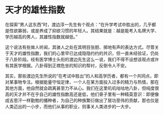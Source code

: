 # 天才的雄性指数

在探索“男人这东西”时，渡边淳一先生有个观点：“在升学考试中胜出的，几乎都是性欲寡弱，或是养成了抑欲习惯的年轻人。其结果就是：越是能考入名牌大学、学历越高的男人，其雄性指数就越低。” 

这个说法有些耸人听闻，其骇人之处在其明目张胆、掷地有声的表达方式。尽管关于天才的雄性指数，我们的心里早已达成隐隐约约的共识，但一直未经验证，仍处于八卦阶段。经有医学博士头衔的渡边先生这么一说，我们不得不设想该观点或许有其医学根据。八卦得到正襟危坐的知识的帮衬，反倒令人不安。 

其实，那些渡边先生所说的“在考试中胜出”的人和高学历者，都有一个共同点，即对某事物专注。根据能量守恒定律，一个人在某方面投入过多的精力与热情，那在其他方面，他自然就会疏离甚至力不从心。我们在这里叽叽咕咕地八卦，但纯度很高的天才并不在乎自己的雄性指数高还是低，他们骨子里有一种精英意识：即便像成吉思汗一样勤勉的播种者，为自己的种族繁衍做出了居功至伟的贡献，那也仅是人类迈出的一小步，而他们从事的职业，则事关人类进步的一大步。